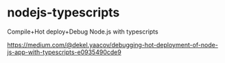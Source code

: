 # nodejs-typescripts
Compile+Hot deploy+Debug Node.js with typescripts

https://medium.com/@dekel.yaacov/debugging-hot-deployment-of-node-js-app-with-typescripts-e0935490cde9
